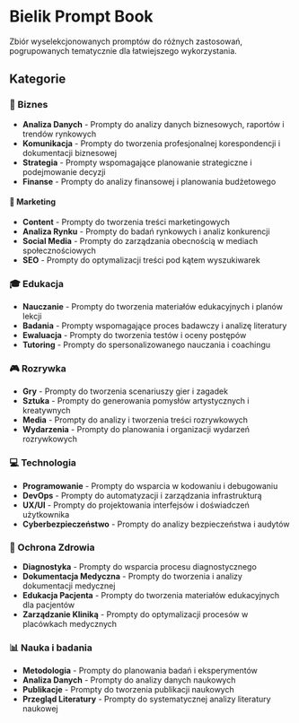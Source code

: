 # Bielik Prompt Book

Zbiór wyselekcjonowanych promptów do różnych zastosowań, pogrupowanych tematycznie dla łatwiejszego wykorzystania.

## Kategorie

### 🏢 Biznes
- **Analiza Danych** - Prompty do analizy danych biznesowych, raportów i trendów rynkowych
- **Komunikacja** - Prompty do tworzenia profesjonalnej korespondencji i dokumentacji biznesowej
- **Strategia** - Prompty wspomagające planowanie strategiczne i podejmowanie decyzji
- **Finanse** - Prompty do analizy finansowej i planowania budżetowego

#### 🎯 Marketing
- **Content** - Prompty do tworzenia treści marketingowych
- **Analiza Rynku** - Prompty do badań rynkowych i analiz konkurencji
- **Social Media** - Prompty do zarządzania obecnością w mediach społecznościowych
- **SEO** - Prompty do optymalizacji treści pod kątem wyszukiwarek

### 🎓 Edukacja
- **Nauczanie** - Prompty do tworzenia materiałów edukacyjnych i planów lekcji
- **Badania** - Prompty wspomagające proces badawczy i analizę literatury
- **Ewaluacja** - Prompty do tworzenia testów i oceny postępów
- **Tutoring** - Prompty do spersonalizowanego nauczania i coachingu

### 🎮 Rozrywka
- **Gry** - Prompty do tworzenia scenariuszy gier i zagadek
- **Sztuka** - Prompty do generowania pomysłów artystycznych i kreatywnych
- **Media** - Prompty do analizy i tworzenia treści rozrywkowych
- **Wydarzenia** - Prompty do planowania i organizacji wydarzeń rozrywkowych

### 💻 Technologia
- **Programowanie** - Prompty do wsparcia w kodowaniu i debugowaniu
- **DevOps** - Prompty do automatyzacji i zarządzania infrastrukturą
- **UX/UI** - Prompty do projektowania interfejsów i doświadczeń użytkownika
- **Cyberbezpieczeństwo** - Prompty do analizy bezpieczeństwa i audytów

### 🏥 Ochrona Zdrowia
- **Diagnostyka** - Prompty do wsparcia procesu diagnostycznego
- **Dokumentacja Medyczna** - Prompty do tworzenia i analizy dokumentacji medycznej
- **Edukacja Pacjenta** - Prompty do tworzenia materiałów edukacyjnych dla pacjentów
- **Zarządzanie Kliniką** - Prompty do optymalizacji procesów w placówkach medycznych


### 📊 Nauka i badania
- **Metodologia** - Prompty do planowania badań i eksperymentów
- **Analiza Danych** - Prompty do analizy danych naukowych
- **Publikacje** - Prompty do tworzenia publikacji naukowych
- **Przegląd Literatury** - Prompty do systematycznej analizy literatury naukowej


